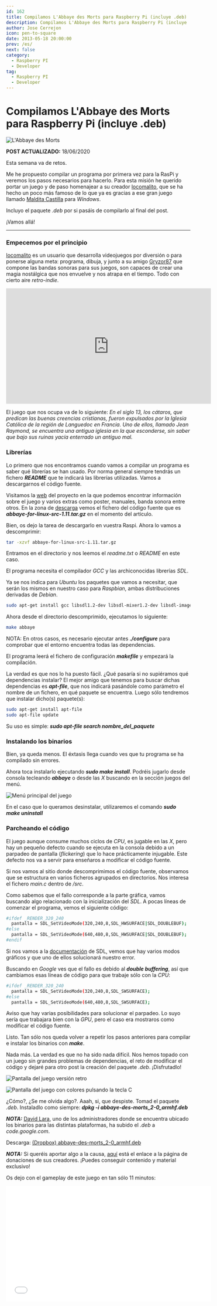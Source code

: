 ```yaml
---
id: 162
title: Compilamos L'Abbaye des Morts para Raspberry Pi (incluye .deb)
description: Compilamos L'Abbaye des Morts para Raspberry Pi (incluye .deb)
author: Jose Cerrejon
icon: pen-to-square
date: 2013-05-18 20:00:00
prev: /es/
next: false
category:
  - Raspberry PI
  - Developer
tag:
  - Raspberry PI
  - Developer
---
```


# Compilamos L'Abbaye des Morts para Raspberry Pi (incluye .deb)

![L'Abbaye des Morts](/images/2013/05/labbaye_cover.jpg)

**POST ACTUALIZADO:** 18/06/2020

Esta semana va de retos. 

Me he propuesto compilar un programa por primera vez para la RasPi y veremos los pasos necesarios para hacerlo. Para esta misión he querido portar un juego y de paso homenajear a su creador [locomalito](http://www.locomalito.com), que se ha hecho un poco más famoso de lo que ya es gracias a ese gran juego llamado [Maldita Castilla](http://www.locomalito.com/maldita_castilla.php) para *Windows*.

Incluyo el paquete *.deb* por si pasáis de compilarlo al final del post.

¡Vamos allá!

- - -
###  Empecemos por el principio

[locomalito](http://www.locomalito.com/about.php) es un usuario que desarrolla videojuegos por diversión o para ponerse alguna meta: programa, dibuja, y junto a su amigo [Gryzor87](http://www.gr87.com/) que compone las bandas sonoras para sus juegos, son capaces de crear una magia nostálgica que nos envuelve y nos atrapa en el tiempo. Todo con cierto aire *retro-indie*.

<iframe width="560" height="315" src="https://www.youtube.com/embed/ryPeKEhhtlM" frameborder="0" allow="accelerometer; autoplay; encrypted-media; gyroscope; picture-in-picture" allowfullscreen></iframe>

El juego que nos ocupa va de lo siguiente: *En el siglo 13, los cátaros, que predican las buenas creencias cristianas, fueron expulsados por la Iglesia Católica de la región de Languedoc en Francia. Uno de ellos, llamado Jean Raymond, se encuentra una antigua iglesia en la que esconderse, sin saber que bajo sus ruinas yacía enterrado un antiguo mal.*

###  Librerías

Lo primero que nos encontramos cuando vamos a compilar un programa es saber qué librerías se han usado. Por norma general siempre tendrás un fichero ***README*** que te indicará las librerías utilizadas. Vamos a descargarnos el código fuente.

Visitamos la [web](http://www.locomalito.com/abbaye_des_morts.php) del proyecto en la que podemos encontrar información sobre el juego y varios extras como poster, manuales, banda sonora entre otros. En la zona de [descarga](http://code.google.com/p/abbaye-for-linux/downloads/list) vemos el fichero del código fuente que es ***abbaye-for-linux-src-1.11.tar.gz*** en el momento del artículo.

Bien, os dejo la tarea de descargarlo en vuestra Raspi. Ahora lo vamos a descomprimir:

```bash
tar -xzvf abbaye-for-linux-src-1.11.tar.gz
```

Entramos en el directorio y nos leemos el *readme.txt* o *README* en este caso.

El programa necesita el compilador *GCC* y las archiconocidas librerías *SDL*.

Ya se nos indica para *Ubuntu* los paquetes que vamos a necesitar, que serán los mismos en nuestro caso para *Raspbian*, ambas distribuciones derivadas de *Debian*.

```bash
sudo apt-get install gcc libsdl1.2-dev libsdl-mixer1.2-dev libsdl-image1.2-dev libsdl-ttf2.0-dev libsdl-gfx1.2-dev
```

Ahora desde el directorio descomprimido, ejecutamos lo siguiente:

```bash
make abbaye
```

NOTA: En otros casos, es necesario ejecutar antes ***./configure*** para comprobar que el entorno encuentra todas las dependencias.

El programa leerá el fichero de configuración ***makefile*** y empezará la compilación.

La verdad es que nos lo ha puesto fácil. ¿Qué pasaría si no supiéramos qué dependencias instalar? El mejor amigo que tenemos para buscar dichas dependencias es ***apt-file***, que nos indicará pasándole como parámetro el nombre de un fichero, en qué paquete se encuentra. Luego sólo tendremos que instalar dicho(s) paquete(s):

```bash
sudo apt-get install apt-file
sudo apt-file update
```

Su uso es simple: ***sudo apt-file search nombre_del_paquete***

###  Instalando los binarios

Bien, ya queda menos. El éxtasis llega cuando ves que tu programa se ha compilado sin errores.

Ahora toca instalarlo ejecutando ***sudo make install***. Podréis jugarlo desde consola tecleando ***abbaye*** o desde las *X* buscando en la sección juegos del menú.

![Menú principal del juego](/images/2013/05/labbaye_main.jpg "Menú principal del juego")

En el caso que lo queramos desinstalar, utilizaremos el comando ***sudo make uninstall***

###  Parcheando el código

El juego aunque consume muchos ciclos de *CPU*, es jugable en las *X*, pero hay un pequeño defecto cuando se ejecuta en la consola debido a un parpadeo de pantalla (*flickering*) que lo hace prácticamente injugable. Este defecto nos va a servir para enseñaros a modificar el código fuente.

Si nos vamos al sitio donde descomprimimos el código fuente, observamos que se estructura en varios ficheros agrupados en directorios. Nos interesa el fichero *main.c* dentro de */src*.

Como sabemos que el fallo corresponde a la parte gráfica, vamos buscando algo relacionado con la inicialización del *SDL*. A pocas líneas de comenzar el programa, vemos el siguiente código:

```bash
#ifdef _RENDER_320_240
  pantalla = SDL_SetVideoMode(320,240,8,SDL_HWSURFACE|SDL_DOUBLEBUF);
#else
  pantalla = SDL_SetVideoMode(640,480,8,SDL_HWSURFACE|SDL_DOUBLEBUF);
#endif
```

Si nos vamos a la [documentación](http://www.libsdl.org/release/SDL-1.2.15/docs/html/sdlsetvideomode.html) de SDL, vemos que hay varios modos gráficos y que uno de ellos solucionará nuestro error. 

Buscando en *Google* ves que el fallo es debido al ***double buffering***, así que cambiamos esas líneas de código para que trabaje sólo con la *CPU*: 

```bash
#ifdef _RENDER_320_240
  pantalla = SDL_SetVideoMode(320,240,8,SDL_SWSURFACE);
#else
  pantalla = SDL_SetVideoMode(640,480,8,SDL_SWSURFACE);
```

Aviso que hay varias posibilidades para solucionar el parpadeo. Lo suyo sería que trabajara bien con la *GPU*, pero el caso era mostraros como modificar el código fuente.

Listo. Tan sólo nos queda volver a repetir los pasos anteriores para compilar e instalar los binarios con ***make***.

Nada más. La verdad es que no ha sido nada difícil. Nos hemos topado con un juego sin grandes problemas de dependencias, el reto de modificar el código y dejaré para otro post la creación del paquete *.deb*. ¡Disfrutadlo!

![Pantalla del juego versión retro](/images/2013/05/labbaye_screen1.jpg "Pantalla del juego versión retro")

![Pantalla del juego con colores pulsando la tecla C](/images/2013/05/labbaye_screen_full.jpg "Pantalla del juego con colores pulsando la tecla C")

¿Cómo?, ¿Se me olvida algo?. Aaah, si, que despiste. Tomad el paquete *.deb*. Instaladlo como siempre: ***dpkg -i abbaye-des-morts_2-0_armhf.deb***

***NOTA:*** [David Lara](https://twitter.com/nevat), uno de los administradores donde se encuentra ubicado los binarios para las distintas plataformas, ha subido el *.deb* a *code.google.com*.

Descarga: [(Dropbox) abbaye-des-morts_2-0_armhf.deb](https://www.dropbox.com/s/w8iz2q3us5eablk/abbaye-des-morts_2-0_armhf.deb?dl=0)

***NOTA:*** Si queréis aportar algo a la causa, [aquí](http://www.locomalito.com/donate.php) está el enlace a la página de donaciones de sus creadores. ¡Puedes conseguir contenido y material exclusivo!

Os dejo con el gameplay de este juego en tan sólo 11 minutos:

<iframe width="560" height="315" src="//www.youtube.com/embed/_lTqSXxJsYQ" frameborder="0" allowfullscreen></iframe>